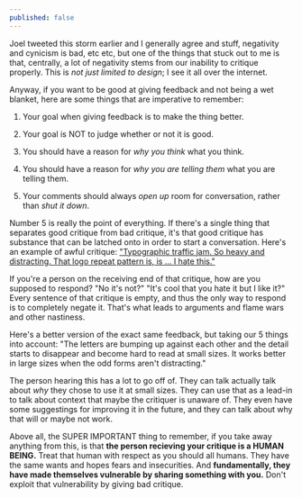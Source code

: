 ```yaml
---
published: false
---
```



Joel tweeted this storm earlier and I generally agree and stuff, negativity and cynicism is bad, etc etc, but one of the things that stuck out to me is that, centrally, a lot of negativity stems from our inability to critique properly. This is *not just limited to design*; I see it all over the internet.

Anyway, if you want to be good at giving feedback and not being a wet blanket, here are some things that are imperative to remember:

1. Your goal when giving feedback is to make the thing better.

2. Your goal is NOT to judge whether or not it is good.

3. You should have a reason for *why you think* what you think.

4. You should have a reason for *why you are telling them* what you are telling them.

5. Your comments should always *open up* room for conversation, rather than *shut it down*.

Number 5 is really the point of everything. If there's a single thing that separates good critique from bad critique, it's that good critique has substance that can be latched onto in order to start a conversation. Here's an example of awful critique: ["Typographic traffic jam. So heavy and distracting. That logo repeat pattern is, is … I hate this."](http://www.underconsideration.com/brandnew/archives/new_logo_and_identity_for_the_new_school_by_pentagram.php#comment-1937698841)

If you're a person on the receiving end of that critique, how are you supposed to respond? "No it's not?" "It's cool that you hate it but I like it?" Every sentence of that critique is empty, and thus the only way to respond is to completely negate it. That's what leads to arguments and flame wars and other nastiness. 

Here's a better version of the exact same feedback, but taking our 5 things into account: "The letters are bumping up against each other and the detail starts to disappear and become hard to read at small sizes. It works better in large sizes when the odd forms aren't distracting."

The person hearing this has a lot to go off of. They can talk actually talk about *why* they chose to use it at small sizes. They can use that as a lead-in to talk about context that maybe the critiquer is unaware of. They even have some suggestings for improving it in the future, and they can talk about why that will or maybe not work.

Above all, the SUPER IMPORTANT thing to remember, if you take away anything from this, is that **the person recieving your critique is a HUMAN BEING.** Treat that human with respect as you should all humans. They have the same wants and hopes fears and insecurities. And **fundamentally, they have made themselves vulnerable by sharing something with you.** Don't exploit that vulnerability by giving bad critique.